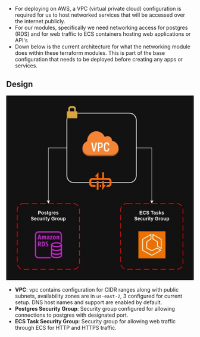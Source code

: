 * For deploying on AWS, a VPC (virtual private cloud) configuration is required for us to host networked services that will be accessed over the internet publicly. 
* For our modules, specifically we need networking access for postgres (RDS) and for web traffic to ECS containers hosting web applications or API's
* Down below is the current architecture for what the networking module does within these terraform modules. This is part of the base configuration that needs to be deployed before creating any apps or services.
## Design

![networking-vpc](../assets/networking-vpc-setup.jpg)

* **VPC**: vpc contains configuration for CIDR ranges along with public subnets, availability zones are in `us-east-2`, 3 configured for current setup. DNS host names and support are enabled by default.
* **Postgres Security Group**: Security group configured for allowing connections to postgres with designated port. 
* **ECS Task Security Group**: Security group for allowing web traffic through ECS for HTTP and HTTPS traffic. 


